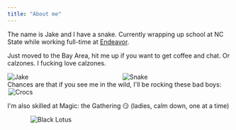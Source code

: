 ```yaml
---
title: "About me"
---
```

The name is Jake and I have a snake. Currently wrapping up school at NC State while working full-time at [Endeavor](https://endeavorai.com/).

Just moved to the Bay Area, hit me up if you want to get coffee and chat. Or calzones. I fucking love calzones.
<div style="display: flex; flex-wrap: wrap; justify-content: center; gap: 1rem; align-items: flex-start;">
    <img src="/images/jake.jpg" alt="Jake" style="flex: 1 1 200px; max-width: 300px;">
    <img src="/images/snake.jpg" alt="Snake" style="flex: 1 1 200px; max-width: 300px;">
</div>
Chances are that if you see me in the wild, I'll be rocking these bad boys:
<div style="display: flex; flex-wrap: wrap; justify-content: center; gap: 1rem; align-items: flex-start;">
    <img src="/images/crocs.jpg" alt="Crocs" style="flex: 1 1 500px; max-width: 500px;">
</div>

I'm also skilled at Magic: the Gathering :smirk: (ladies, calm down, one at a time)
<div style="display: flex; flex-wrap: wrap; justify-content: center; gap: 1rem; align-items: flex-start;">
    <img src="/images/lotus.jpg" alt="Black Lotus" style="flex: 1 1 300px; max-width: 400px;">
</div>